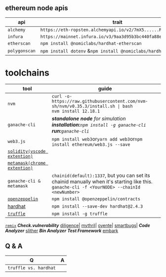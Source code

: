 ## ethereum node apis
api|trait
---|---
```alchemy```|```https://eth-ropsten.alchemyapi.io/v2/7mX5......RAIP```
```infura```|```https://mainnet.infura.io/v3/9aa3d95b3bc440fa88ea12eaa4456161```
```etherscan```|```npm install @nomiclabs/hardhat-etherscan```
```polygonscan```|```npm install dotenv``` &```npm install @nomiclabs/hardhat-etherscan```

# toolchains
tool|guide
----|-----
```nvm```|```curl -o- https://raw.githubusercontent.com/nvm-sh/nvm/v0.35.3/install.sh \| bash```<br>```nvm install 12.18.1```
```ganache-cli```|***standalone node** for simulation<br>**installation:**```npm install -g ganache-cli```<br>**run:**```ganache-cli```*
```web3.js```|```npm install web3```or```yarn add web3```or```npm install ethereum/web3.js --save```
[```solidity(vscode extention)```](https://marketplace.visualstudio.com/items?itemName=JuanBlanco.solidity&ssr=false#overview)|
[```metamask(chrome extention)```](https://chrome.google.com/webstore/detail/metamask/nkbihfbeogaeaoehlefnkodbefgpgknn)|
```ganache-cli & metamask```|```chainid(default):1337```, but you can set its chainid manually when it's starting like this. ```ganache-cli -f <YourNODE> --chainId <newNumber>```
[```openzeppelin```](https://docs.openzeppelin.com/cli/)|```npm install @openzeppelin/contracts```
[hardhat](https://hardhat.org/hardhat-network/)|```npm install --save-dev hardhat@2.4.3```
[```truffle```](https://www.trufflesuite.com/docs/ganache/overview)|```npm install -g truffle```
[```remix```](https://remix-ide.readthedocs.io/en/latest/file_explorer.html)
***Check.vulnerability***
[diligence](https://consensys.net/diligence/tools/)|
[mythril](https://github.com/ConsenSys/mythril)|
[oyente](https://github.com/enzymefinance/oyente)|
[smartbugs](https://smartbugs.github.io/)|
***Code Analyzer***
[slither](https://github.com/crytic/slither)
***Bin Analyzer***
***Test Framework***
[embark](https://github.com/embarklabs/embark)

## Q & A
Q|A
---|---
```truffle vs. hardhat```|
